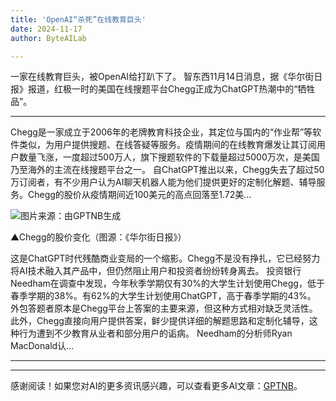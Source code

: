 ```yaml
---
title: 'OpenAI“杀死”在线教育巨头'
date: 2024-11-17
author: ByteAILab

---
```


一家在线教育巨头，被OpenAI给打趴下了。
智东西11月14日消息，据《华尔街日报》报道，红极一时的美国在线搜题平台Chegg正成为ChatGPT热潮中的“牺牲品”。

---

Chegg是一家成立于2006年的老牌教育科技企业，其定位与国内的“作业帮”等软件类似，为用户提供搜题、在线答疑等服务。疫情期间的在线教育爆发让其订阅用户数量飞涨，一度超过500万人，旗下搜题软件的下载量超过5000万次，是美国乃至海外的主流在线搜题平台之一。
自ChatGPT推出以来，Chegg失去了超过50万订阅者，有不少用户认为AI聊天机器人能为他们提供更好的定制化解题、辅导服务。Chegg的股价从疫情期间近100美元的高点回落至1.72美... 

<!-- 图片链接展示： -->
![图片来源：由GPTNB生成](http://www.jesonc.com/upload/8FD7B96F5E34993C64020C0DB54F4C00/1731650743388/FjZCFwblQLMjLsyIF0AdJ2hIVBqZ.png)

▲Chegg的股价变化（图源：《华尔街日报》）

这是ChatGPT时代残酷商业变局的一个缩影。Chegg不是没有挣扎，它已经努力将AI技术融入其产品中，但仍然阻止用户和投资者纷纷转身离去。
投资银行Needham在调查中发现，今年秋季学期仅有30%的大学生计划使用Chegg，低于春季学期的38%。有62%的大学生计划使用ChatGPT，高于春季学期的43%。
外包答题者原本是Chegg平台上答案的主要来源，但这种方式相对缺乏灵活性。此外，Chegg直接向用户提供答案，鲜少提供详细的解题思路和定制化辅导，这种行为遭到不少教育从业者和部分用户的诟病。
Needham的分析师Ryan MacDonald认...

<!-- 继续保留后续内容图片链接展示 -->

---
---
感谢阅读！如果您对AI的更多资讯感兴趣，可以查看更多AI文章：[GPTNB](https://gptnb.com)。